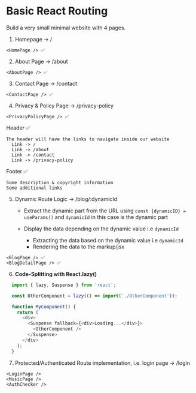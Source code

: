 # Basic React Routing

Build a very small minimal website with 4 pages.
  1. Homepage -> /

    <HomePage /> ✅

  2. About Page -> /about
   
    <AboutPage /> ✅ 

  3. Contact Page -> /contact

    <ContactPage /> ✅ 

  4. Privacy & Policy Page -> /privacy-policy
   
    <PrivacyPolicyPage /> ✅ 

Header ✅

    The header will have the links to navigate inside our website
      Link -> /
      Link -> /about
      Link -> /contact
      Link -> /privacy-policy

Footer ✅

    Some description & copyright information
    Some additional links

  5. Dynamic Route Logic -> /blog/:dynamicId
     
     - Extract the dynamic part from the URL using `const {dynamicID} = useParams()` and `dynamicId` in this case is the dynamic part
     - Display the data depending on the dynamic value i.e `dynamicId`
  
        - Extracting the data based on the dynamic value i.e `dynamicId`
        - Rendering the data to the markup/jsx
   
    <BlogPage /> ✅
    <BlogDetailPage /> ✅

  6. __Code-Splitting with React.lazy()__

  ```js
    import { lazy, Suspense } from 'react';

    const OtherComponent = lazy(() => import('./OtherComponent'));

    function MyComponent() {
      return (
        <div>
          <Suspense fallback={<div>Loading...</div>}>
            <OtherComponent />
          </Suspense>
        </div>
      );
    }
  ```

  7. Protected/Authenticated Route implementation, i.e. login page -> /login
   
    <LoginPage />
    <MusicPage />
    <AuthChecker />